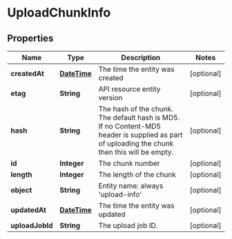 
# UploadChunkInfo

## Properties
Name | Type | Description | Notes
------------ | ------------- | ------------- | -------------
**createdAt** | [**DateTime**](DateTime.md) | The time the entity was created |  [optional]
**etag** | **String** | API resource entity version |  [optional]
**hash** | **String** | The hash of the chunk. The default hash is MD5. If no Content-MD5 header is supplied as part of uploading the chunk then this will be empty. |  [optional]
**id** | **Integer** | The chunk number |  [optional]
**length** | **Integer** | The length of the chunk |  [optional]
**object** | **String** | Entity name: always &#39;upload-info&#39; |  [optional]
**updatedAt** | [**DateTime**](DateTime.md) | The time the entity was updated |  [optional]
**uploadJobId** | **String** | The upload job ID. |  [optional]



